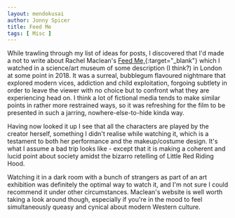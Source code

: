 ```yaml
---
layout: mendokusai
author: Jonny Spicer
title: Feed Me
tags: [ Misc ]
---
```

While trawling through my list of ideas for posts, I discovered that I'd made a not to write about Rachel Maclean's [Feed Me,](http://www.rachelmaclean.com/feed-me/){:target="_blank"}
which I watched in a science/art museum of some description (I think?) in London at some point in 2018. It was a surreal, bubblegum flavoured nightmare that explored modern vices,
addiction and child exploitation, forgoing subtlety in order to leave the viewer with no choice but to confront what they are experiencing head on. I think a lot of fictional media
tends to make similar points in rather more restrained ways, so it was refreshing for the film to be presented in such a jarring, nowhere-else-to-hide kinda way.

Having now looked it up I see that all the characters are played by the creator herself, something I didn't realise while watching it, which is a testament to both her performance
and the makeup/costume design. It's what I assume a bad trip looks like - except that it is making a coherent and lucid point about society amidst the bizarro retelling of Little Red
Riding Hood.

Watching it in a dark room with a bunch of strangers as part of an art exhibition was definitely the optimal way to watch it, and I'm not sure I could recommend it under other
circumstances. Maclean's website is well worth taking a look around though, especially if you're in the mood to feel simultaneously queasy and cynical about modern Western culture.
